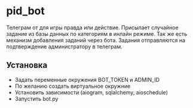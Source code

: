 # pid_bot
Телеграм от для игры правда или действие. Присылает случайное задание из базы данных по категориям в инлайн режиме. Так же есть механизм добавления заданий через бота. Задания отправляются на подтверждение администратору в телеграм.

## Установка
- Задать переменные окружения BOT_TOKEN и ADMIN_ID
- По желанию создать виртуальное окружние 
- Установить зависимости (aiogram, sqlalchemy, aioschedule)
- Запустить bot.py